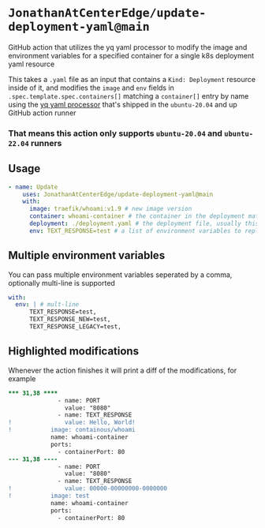 # `JonathanAtCenterEdge/update-deployment-yaml@main`
GitHub action that utilizes the yq yaml processor to modify the image and environment variables for a specified container for a single k8s deployment yaml resource

This takes a `.yaml` file as an input that contains a `Kind: Deployment` resource inside of it, and modifies the `image` and `env` fields in `.spec.template.spec.containers[]` matching a `container[]` entry by name using the [yq yaml processor](https://github.com/mikefarah/yq) that's shipped in the `ubuntu-20.04` and up GitHub action runner

### That means this action only supports `ubuntu-20.04` and `ubuntu-22.04` runners

## Usage
```yaml
- name: Update
    uses: JonathanAtCenterEdge/update-deployment-yaml@main
    with:
      image: traefik/whoami:v1.9 # new image version
      container: whoami-container # the container in the deployment matching via name property
      deployment: ./deployment.yaml # the deployment file, usually this has already been baked by kustomize
      env: TEXT_RESPONSE=test # a list of environment variables to replace, comma seperated and optionally multieline
```

## Multiple environment variables
You can pass multiple environment variables seperated by a comma, optionally multi-line is supported
```yaml
with:
  env: | # mult-line
      TEXT_RESPONSE=test,
      TEXT_RESPONSE_NEW=test,
      TEXT_RESPONSE_LEGACY=test,
```

## Highlighted modifications
Whenever the action finishes it will print a diff of the modifications, for example
```diff
*** 31,38 ****
              - name: PORT
                value: "8080"
              - name: TEXT_RESPONSE
!               value: Hello, World!
!           image: containous/whoami
            name: whoami-container
            ports:
              - containerPort: 80
--- 31,38 ----
              - name: PORT
                value: "8080"
              - name: TEXT_RESPONSE
!               value: 00000-00000000-0000000
!           image: test
            name: whoami-container
            ports:
              - containerPort: 80
```